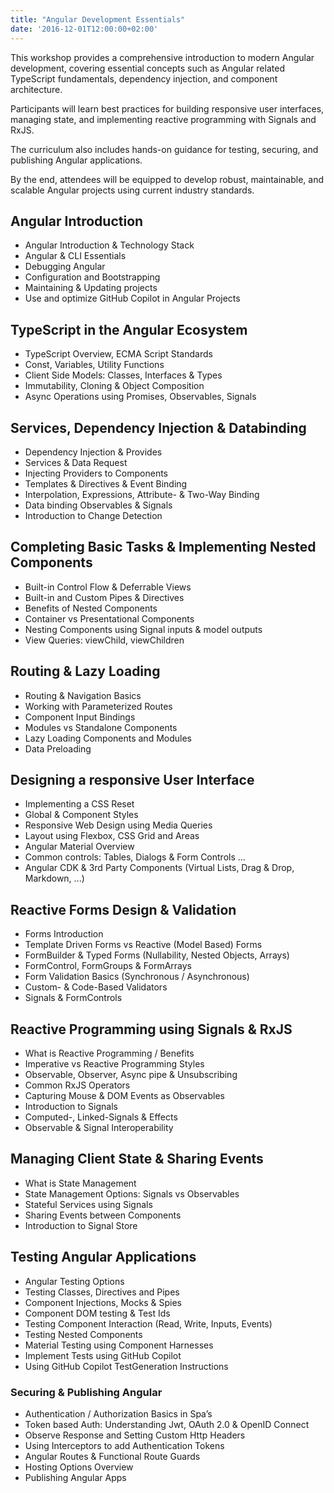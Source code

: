 ```yaml
---
title: "Angular Development Essentials"
date: '2016-12-01T12:00:00+02:00'
---
```


This workshop provides a comprehensive introduction to modern Angular development, covering essential concepts such as Angular related TypeScript fundamentals, dependency injection, and component architecture.

Participants will learn best practices for building responsive user interfaces, managing state, and implementing reactive programming with Signals and RxJS.

The curriculum also includes hands-on guidance for testing, securing, and publishing Angular applications.

By the end, attendees will be equipped to develop robust, maintainable, and scalable Angular projects using current industry standards.

## Angular Introduction

- Angular Introduction & Technology Stack
- Angular & CLI Essentials
- Debugging Angular
- Configuration and Bootstrapping
- Maintaining & Updating projects
- Use and optimize GitHub Copilot in Angular Projects

## TypeScript in the Angular Ecosystem

- TypeScript Overview, ECMA Script Standards
- Const, Variables, Utility Functions
- Client Side Models: Classes, Interfaces & Types
- Immutability, Cloning & Object Composition
- Async Operations using Promises, Observables, Signals

## Services, Dependency Injection & Databinding

- Dependency Injection & Provides
- Services & Data Request
- Injecting Providers to Components
- Templates & Directives & Event Binding
- Interpolation, Expressions, Attribute- & Two-Way Binding
- Data binding Observables & Signals
- Introduction to Change Detection

## Completing Basic Tasks & Implementing Nested Components

- Built-in Control Flow & Deferrable Views
- Built-in and Custom Pipes & Directives
- Benefits of Nested Components
- Container vs Presentational Components
- Nesting Components using Signal inputs & model outputs
- View Queries: viewChild, viewChildren

## Routing & Lazy Loading

- Routing & Navigation Basics
- Working with Parameterized Routes
- Component Input Bindings
- Modules vs Standalone Components
- Lazy Loading Components and Modules
- Data Preloading

## Designing a responsive User Interface

- Implementing a CSS Reset
- Global & Component Styles
- Responsive Web Design using Media Queries
- Layout using Flexbox, CSS Grid and Areas
- Angular Material Overview
- Common controls: Tables, Dialogs & Form Controls ...
- Angular CDK & 3rd Party Components (Virtual Lists, Drag & Drop, Markdown, ...)

## Reactive Forms Design & Validation

- Forms Introduction
- Template Driven Forms vs Reactive (Model Based) Forms
- FormBuilder & Typed Forms (Nullability, Nested Objects, Arrays)
- FormControl, FormGroups & FormArrays
- Form Validation Basics (Synchronous / Asynchronous)
- Custom- & Code-Based Validators
- Signals & FormControls

## Reactive Programming using Signals & RxJS

- What is Reactive Programming / Benefits
- Imperative vs Reactive Programming Styles
- Observable, Observer, Async pipe & Unsubscribing
- Common RxJS Operators
- Capturing Mouse & DOM Events as Observables
- Introduction to Signals
- Computed-, Linked-Signals & Effects
- Observable & Signal Interoperability

## Managing Client State & Sharing Events

- What is State Management
- State Management Options: Signals vs Observables
- Stateful Services using Signals
- Sharing Events between Components
- Introduction to Signal Store

## Testing Angular Applications

- Angular Testing Options
- Testing Classes, Directives and Pipes
- Component Injections, Mocks & Spies
- Component DOM testing & Test Ids
- Testing Component Interaction (Read, Write, Inputs, Events)
- Testing Nested Components
- Material Testing using Component Harnesses
- Implement Tests using GitHub Copilot
- Using GitHub Copilot TestGeneration Instructions

### Securing & Publishing Angular

- Authentication / Authorization Basics in Spa’s
- Token based Auth: Understanding Jwt, OAuth 2.0 & OpenID Connect
- Observe Response and Setting Custom Http Headers
- Using Interceptors to add Authentication Tokens
- Angular Routes & Functional Route Guards
- Hosting Options Overview
- Publishing Angular Apps
